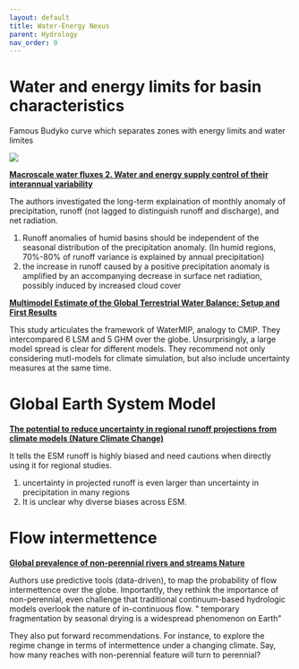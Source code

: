 ```yaml
---
layout: default
title: Water-Energy Nexus
parent: Hydrology
nav_order: 9
---
```



# Water and energy limits for basin characteristics

Famous Budyko curve which separates zones with energy limits and water limites
<p>
  <img src="https://thisearthsite.files.wordpress.com/2016/11/budyko.png?w=840">
</p>

__[Macroscale water fluxes 2. Water and energy supply control of their interannual variability](https://agupubs.onlinelibrary.wiley.com/doi/full/10.1029/2001WR000760)__

The authors investigated the long-term explaination of monthly anomaly of precipitation, runoff (not lagged to distinguish runoff and discharge), and net radiation.

1. Runoff anomalies of humid basins should be independent of the seasonal distribution of the precipitation anomaly. (In humid regions, 70%-80% of runoff variance is explained by annual precipitation)
2. the increase in runoff caused by a positive precipitation anomaly is amplified by an accompanying decrease in surface net radiation, possibly induced by increased cloud cover

__[Multimodel Estimate of the Global Terrestrial Water Balance: Setup and First Results](https://journals.ametsoc.org/view/journals/hydr/12/5/2011jhm1324_1.xml)__

This study articulates the framework of WaterMIP, analogy to CMIP. They intercompared 6 LSM and 5 GHM over the globe. Unsurprisingly, a large model spread is clear for different models. They recommend not only considering mutl-models for climate simulation, but also include uncertainty measures at the same time.

# Global Earth System Model

__[The potential to reduce uncertainty in regional runoff projections from climate models (Nature Climate Change)](https://www.nature.com/articles/s41558-019-0639-x)__

It tells the ESM runoff is highly biased and need cautions when directly using it for regional studies.

1. uncertainty in projected runoff is even larger than uncertainty in precipitation in many regions 
2. It is unclear why diverse biases across ESM.

# Flow intermettence

__[Global prevalence of non-perennial rivers and streams Nature](https://www.nature.com/articles/s41586-021-03565-5.pdf?origin=ppub)__

Authors use predictive tools (data-driven), to map the probability of flow intermettence over the globe. Importantly, they rethink the importance of non-perennial, even challenge that traditional continuum-based hydrologic models overlook the nature of in-continuous flow. " temporary fragmentation by seasonal drying is a widespread phenomenon on Earth"

They also put forward recommendations. For instance, to explore the regime change in terms of intermettence under a changing climate. Say, how many reaches with non-perennial feature will turn to perennial?

